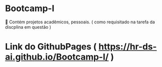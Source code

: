 # Bootcamp-I
📂 Contém projetos acadêmicos, pessoais. ( como requisitado na tarefa da discplina em questão )


# Link do GithubPages ( https://hr-ds-ai.github.io/Bootcamp-I/ )
